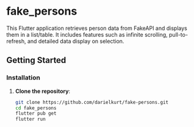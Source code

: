 # fake_persons

This Flutter application retrieves person data from FakeAPI and displays them in a list/table. It includes features such as infinite scrolling, pull-to-refresh, and detailed data display on selection.

## Getting Started

### Installation

1. **Clone the repository**:

   ```bash
   git clone https://github.com/darielkurt/fake-persons.git
   cd fake_persons
   flutter pub get
   flutter run
